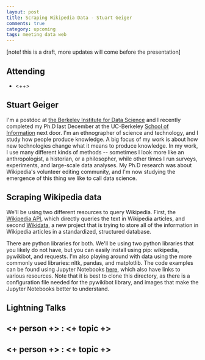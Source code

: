 ```yaml
---
layout: post
title: Scraping Wikipedia Data - Stuart Geiger
comments: true
category: upcoming
tags: meeting data web
---
```


[note! this is a draft, more updates will come before the presentation]

## Attending

- <++>

## Stuart Geiger

I'm a postdoc at [the Berkeley Institute for Data Science](http://bids.berkeley.edu) and I recently completed my Ph.D last December at the UC-Berkeley [School of Information](http://ischool.berkeley.edu) next door. I'm an ethnographer of science and technology, and I study how people produce knowledge. A big focus of my work is about how new technologies change what it means to produce knowledge. In my work, I use many different kinds of methods -- sometimes I look more like an anthropologist, a historian, or a philosopher, while other times I run surveys, experiments, and large-scale data analyses. My Ph.D research was about Wikipedia's volunteer editing community, and I'm now studying the emergence of this thing we like to call data science.

## Scraping Wikipedia data

We'll be using two different resources to query Wikipedia. First, the [Wikipedia API](https://www.mediawiki.org/wiki/API:Main_page), which directly queries the text in Wikipedia articles, and second [Wikidata](https://www.wikidata.org/wiki/Wikidata:Main_Page), a new project that is trying to store all of the information in Wikipedia articles in a standardized, structured database.

There are python libraries for both. We'll be using two python libraries that you likely do not have, but you can easily install using pip: wikipedia, pywikibot, and requests. I'm also playing around with data using the more commonly used libraries: nltk, pandas, and matplotlib. The code examples can be found using Jupyter Notebooks [here](https://github.com/thehackerwithin/berkeley/blob/master/scraping_wikipedia/), which also have links to various resources.  Note that it is best to clone this directory, as there  is a configuration file needed for the pywikibot library, and images that make the Jupyter Notebooks better to understand.

## Lightning Talks 

## <+ person +> : <+ topic +>

## <+ person +> : <+ topic +>


[code]: https://github.com/thehackerwithin/berkeley/blob/master/scraping_wikipedia/ "Code Examples" 

